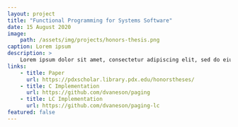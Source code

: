 ```yaml
---
layout: project
title: "Functional Programming for Systems Software"
date: 15 August 2020
image:
    path: /assets/img/projects/honors-thesis.png
caption: Lorem ipsum
description: >
    Lorem ipsum dolor sit amet, consectetur adipiscing elit, sed do eiusmod tempor incididunt ut labore et dolore magna aliqua. Ut enim ad minim veniam, quis nostrud exercitation ullamco laboris nisi ut aliquip ex ea commodo consequat.
links:
    - title: Paper
      url: https://pdxscholar.library.pdx.edu/honorstheses/
    - title: C Implementation
      url: https://github.com/dvaneson/paging
    - title: LC Implementation
      url: https://github.com/dvaneson/paging-lc
featured: false
---
```

